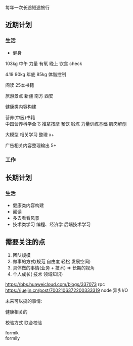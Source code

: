 每年一次长途短途旅行


## 近期计划
### 生活
* 健身 

103kg
中午 力量 
有氧 晚上
饮食  check 

4.19 90kg
年底  85kg 体脂控制

阅读 25本书籍

旅游景点  新疆 南方 西安 

健康类内容构建

营养(中医)书籍  
    中国营养科学全书
    推拿按摩
    餐饮
锻炼 
    力量训练基础
    肌肉解刨

大模型 相关学习 整理 x+

广告相关内容整理输出  5+



### 工作

## 长期计划
### 生活
* 健康类内容构建
* 阅读 
* 多去看看风景
* 技术类学习 编程、经济学 后端技术学习


## 需要关注的点

1. 团队规模
2. 做事的方式(规范 自由度 轻松 发展空间)
3. 具体做的事情(业务 + 技术) => 长期的视角
4. 个人成长( 技术 领域知识) 


https://bbs.huaweicloud.com/blogs/337073  rpc
https://juejin.cn/post/7002106372200333319  node 异步I/O



未来可以搞的事情:
  
健康相关的



校验方式 联合校验

formik  
formily 









































































